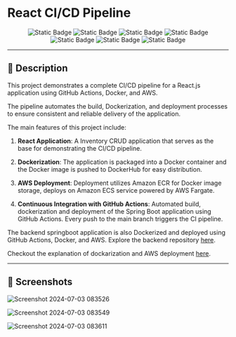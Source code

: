 # React CI/CD Pipeline

<p align="center">
  <img alt="Static Badge" src="https://img.shields.io/badge/react%20js-darkblue?style=for-the-badge">
  <img alt="Static Badge" src="https://img.shields.io/badge/GitHub%20Actions-purple?style=for-the-badge">
  <img alt="Static Badge" src="https://img.shields.io/badge/Docker-blue?style=for-the-badge">
  <img alt="Static Badge" src="https://img.shields.io/badge/amazon%20ecs-red?style=for-the-badge">
  <img alt="Static Badge" src="https://img.shields.io/badge/amazon%20ecr-red?style=for-the-badge">
  <img alt="Static Badge" src="https://img.shields.io/badge/aws%20fargate-red?style=for-the-badge">
  <img alt="Static Badge" src="https://img.shields.io/badge/tailwind%20css-white?style=for-the-badge">

</p>

- - -

## 🌟 Description

This project demonstrates a complete CI/CD pipeline for a React.js application using GitHub Actions, Docker, and AWS. 

The pipeline automates the build, Dockerization, and deployment processes to ensure consistent and reliable delivery of the application.

The main features of this project include:

1. **React Application**: A Inventory CRUD application that serves as the base for demonstrating the CI/CD pipeline.
   
2. **Dockerization**: The application is packaged into a Docker container and the Docker image is pushed to DockerHub for easy distribution.
   
3. **AWS Deployment**: Deployment utilizes Amazon ECR for Docker image storage, deploys on Amazon ECS service powered by AWS Fargate.

5. **Continuous Integration with GitHub Actions**: Automated build, dockerization and deployment of the Spring Boot application using GitHub Actions. Every push to the main branch triggers the CI pipeline.

The backend springboot application is also Dockerized and deployed using GitHub Actions, Docker, and AWS. Explore the backend repository <a href="https://github.com/DharshiBalasubramaniyam/Springboot-CI-CD-Pipeline">here</a>.

Checkout the explanation of dockarization and AWS deployment <a href="https://github.com/DharshiBalasubramaniyam/Springboot-CI-CD-Pipeline/blob/main/README.md">here</a>.

- - -

## 🌟 Screenshots

![Screenshot 2024-07-03 083526](https://github.com/DharshiBalasubramaniyam/React-CI-CD-Pipeline/assets/139672976/d5e8e90a-5881-4f57-8121-14cc8405d918)


![Screenshot 2024-07-03 083549](https://github.com/DharshiBalasubramaniyam/React-CI-CD-Pipeline/assets/139672976/e9748511-e831-4d89-9cc3-50da2e66371d)


![Screenshot 2024-07-03 083611](https://github.com/DharshiBalasubramaniyam/React-CI-CD-Pipeline/assets/139672976/21a5aad8-e6f7-40e6-a05c-1df6cda0758b)



